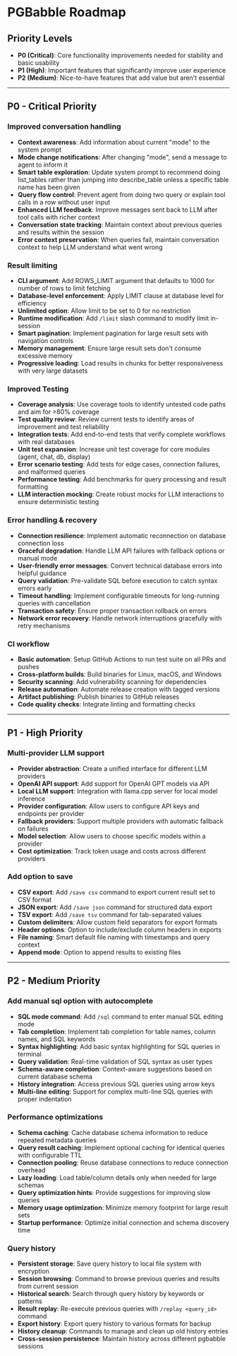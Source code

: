 # PGBabble Roadmap

## Priority Levels
- **P0 (Critical)**: Core functionality improvements needed for stability and basic usability
- **P1 (High)**: Important features that significantly improve user experience
- **P2 (Medium)**: Nice-to-have features that add value but aren't essential

---

## P0 - Critical Priority

### Improved conversation handling
* **Context awareness**: Add information about current "mode" to the system prompt
* **Mode change notifications**: After changing "mode", send a message to agent to inform it
* **Smart table exploration**: Update system prompt to recommend doing list_tables rather than jumping into describe_table unless a specific table name has been given
* **Query flow control**: Prevent agent from doing two query or explain tool calls in a row without user input
* **Enhanced LLM feedback**: Improve messages sent back to LLM after tool calls with richer context
* **Conversation state tracking**: Maintain context about previous queries and results within the session
* **Error context preservation**: When queries fail, maintain conversation context to help LLM understand what went wrong

### Result limiting
* **CLI argument**: Add ROWS_LIMIT argument that defaults to 1000 for number of rows to limit fetching
* **Database-level enforcement**: Apply LIMIT clause at database level for efficiency
* **Unlimited option**: Allow limit to be set to 0 for no restriction
* **Runtime modification**: Add `/limit` slash command to modify limit in-session
* **Smart pagination**: Implement pagination for large result sets with navigation controls
* **Memory management**: Ensure large result sets don't consume excessive memory
* **Progressive loading**: Load results in chunks for better responsiveness with very large datasets

### Improved Testing
* **Coverage analysis**: Use coverage tools to identify untested code paths and aim for >80% coverage
* **Test quality review**: Review current tests to identify areas of improvement and test reliability
* **Integration tests**: Add end-to-end tests that verify complete workflows with real databases
* **Unit test expansion**: Increase unit test coverage for core modules (agent, chat, db, display)
* **Error scenario testing**: Add tests for edge cases, connection failures, and malformed queries
* **Performance testing**: Add benchmarks for query processing and result formatting
* **LLM interaction mocking**: Create robust mocks for LLM interactions to ensure deterministic testing

### Error handling & recovery
* **Connection resilience**: Implement automatic reconnection on database connection loss
* **Graceful degradation**: Handle LLM API failures with fallback options or manual mode
* **User-friendly error messages**: Convert technical database errors into helpful guidance
* **Query validation**: Pre-validate SQL before execution to catch syntax errors early
* **Timeout handling**: Implement configurable timeouts for long-running queries with cancellation
* **Transaction safety**: Ensure proper transaction rollback on errors
* **Network error recovery**: Handle network interruptions gracefully with retry mechanisms

### CI workflow
* **Basic automation**: Setup GitHub Actions to run test suite on all PRs and pushes
* **Cross-platform builds**: Build binaries for Linux, macOS, and Windows
* **Security scanning**: Add vulnerability scanning for dependencies
* **Release automation**: Automate release creation with tagged versions
* **Artifact publishing**: Publish binaries to GitHub releases
* **Code quality checks**: Integrate linting and formatting checks

---

## P1 - High Priority

### Multi-provider LLM support
* **Provider abstraction**: Create a unified interface for different LLM providers
* **OpenAI API support**: Add support for OpenAI GPT models via API
* **Local LLM support**: Integration with llama.cpp server for local model inference
* **Provider configuration**: Allow users to configure API keys and endpoints per provider
* **Fallback providers**: Support multiple providers with automatic fallback on failures
* **Model selection**: Allow users to choose specific models within a provider
* **Cost optimization**: Track token usage and costs across different providers

### Add option to save
* **CSV export**: Add `/save csv` command to export current result set to CSV format
* **JSON export**: Add `/save json` command for structured data export
* **TSV export**: Add `/save tsv` command for tab-separated values
* **Custom delimiters**: Allow custom field separators for export formats
* **Header options**: Option to include/exclude column headers in exports
* **File naming**: Smart default file naming with timestamps and query context
* **Append mode**: Option to append results to existing files

---

## P2 - Medium Priority

### Add manual sql option with autocomplete
* **SQL mode command**: Add `/sql` command to enter manual SQL editing mode
* **Tab completion**: Implement tab completion for table names, column names, and SQL keywords
* **Syntax highlighting**: Add basic syntax highlighting for SQL queries in terminal
* **Query validation**: Real-time validation of SQL syntax as user types
* **Schema-aware completion**: Context-aware suggestions based on current database schema
* **History integration**: Access previous SQL queries using arrow keys
* **Multi-line editing**: Support for complex multi-line SQL queries with proper indentation

### Performance optimizations
* **Schema caching**: Cache database schema information to reduce repeated metadata queries
* **Query result caching**: Implement optional caching for identical queries with configurable TTL
* **Connection pooling**: Reuse database connections to reduce connection overhead
* **Lazy loading**: Load table/column details only when needed for large schemas
* **Query optimization hints**: Provide suggestions for improving slow queries
* **Memory usage optimization**: Minimize memory footprint for large result sets
* **Startup performance**: Optimize initial connection and schema discovery time

### Query history
* **Persistent storage**: Save query history to local file system with encryption
* **Session browsing**: Command to browse previous queries and results from current session
* **Historical search**: Search through query history by keywords or patterns
* **Result replay**: Re-execute previous queries with `/replay <query_id>` command
* **Export history**: Export query history to various formats for backup
* **History cleanup**: Commands to manage and clean up old history entries
* **Cross-session persistence**: Maintain history across different pgbabble sessions
